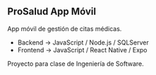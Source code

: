 ## ProSalud App Móvil

App móvil de gestión de citas médicas.

* Backend -> JavaScript / Node.js / SQLServer
* Frontend -> JavaScript / React Native / Expo

Proyecto para clase de Ingeniería de Software.

